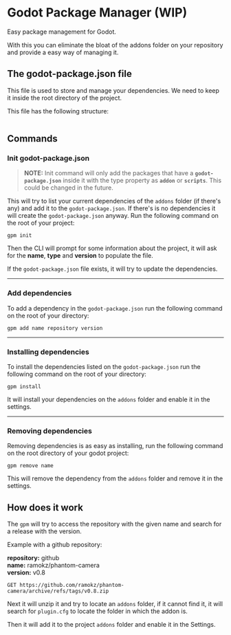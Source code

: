 # Godot Package Manager (WIP)

Easy package management for Godot.

With this you can eliminate the bloat of the addons folder on your repository and provide a easy way of managing it.

## The godot-package.json file

This file is used to store and manage your dependencies. We need to keep it inside the root directory of the project.

This file has the following structure:
```json

```

## Commands

### Init godot-package.json
> **NOTE:** Init command will only add the packages that have a **```godot-package.json```** inside it with the type property as **```addon```** or **```scripts```**. This could be changed in the future.

This will try to list your current dependencies of the ```addons``` folder (if there's any) and add it to the ```godot-package.json```. If there's is no dependencies it will create the ```godot-package.json``` anyway.
Run the following command on the root of your project:
```shell
gpm init
```

Then the CLI will prompt for some information about the project, it will ask for the **name**, **type** and **version** to populate the file.

If the ```godot-package.json``` file exists, it will try to update the dependencies.

---
### Add dependencies
To add a dependency in the ```godot-package.json``` run the following command on the root of your directory:

```shell
gpm add name repository version
```
---
### Installing dependencies
To install the dependencies listed on the ```godot-package.json``` run the following command on the root of your directory:

```shell
gpm install
```

It will install your dependencies on the ```addons``` folder and enable it in the settings.

---
### Removing dependencies
Removing dependencies is as easy as installing, run the following command on the root directory of your godot project:

```shell
gpm remove name
```

This will remove the dependency from the ```addons``` folder and remove it in the settings.


## How does it work

The ```gpm``` will try to access the repository with the given name and search for a release with the version.

Example with a github repository:

**repository:** github  
**name:** ramokz/phantom-camera  
**version:** v0.8

```
GET https://github.com/ramokz/phantom-camera/archive/refs/tags/v0.8.zip
```

Next it will unzip it and try to locate an ```addons``` folder, if it cannot find it, it will search for ```plugin.cfg``` to locate the folder in which the addon is.

Then it will add it to the project ```addons``` folder and enable it in the Settings.